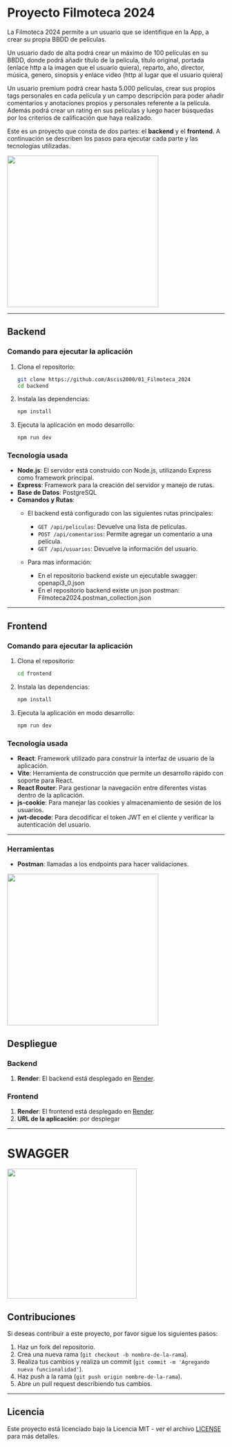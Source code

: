 # Proyecto Filmoteca 2024

La Filmoteca 2024 permite a un usuario que se identifique en la App, a crear su propia BBDD de películas.

Un usuario dado de alta podrá crear un máximo de 100 películas en su BBDD, donde podrá añadir título de la película, título original, portada (enlace http a la imagen que el usuario quiera), reparto, año, director, música, genero, sinopsis y enlace video (http al lugar que el usuario quiera)

Un usuario premium podrá crear hasta 5.000 películas, crear sus propios tags personales en cada película y un campo descripción para poder añadir comentarios y anotaciones propios y personales referente a la película.
Además podrá crear un rating en sus peliculas y luego hacer búsquedas por los criterios de calificación que haya realizado.

Este es un proyecto que consta de dos partes: el **backend** y el **frontend**. A continuación se describen los pasos para ejecutar cada parte y las tecnologías utilizadas.

<img src="https://github.com/user-attachments/assets/bc984c92-1123-41d5-ad7f-cc3e2a400470" width="350">

---

## Backend

### Comando para ejecutar la aplicación

1. Clona el repositorio:
    ```bash
    git clone https://github.com/Ascis2000/01_Filmoteca_2024
    cd backend
    ```

2. Instala las dependencias:
    ```bash
    npm install
    ```

3. Ejecuta la aplicación en modo desarrollo:
    ```bash
    npm run dev
    ```

### Tecnología usada

- **Node.js**: El servidor está construido con Node.js, utilizando Express como framework principal.
- **Express**: Framework para la creación del servidor y manejo de rutas.
- **Base de Datos**: PostgreSQL
- **Comandos y Rutas**:
    - El backend está configurado con las siguientes rutas principales:
      - `GET /api/peliculas`: Devuelve una lista de películas.
      - `POST /api/comentarios`: Permite agregar un comentario a una película.
      - `GET /api/usuarios`: Devuelve la información del usuario.
     
    - Para mas información:
         - En el repositorio backend existe un ejecutable swagger: openapi3_0.json
         - En el repositorio backend existe un json postman: Filmoteca2024.postman_collection.json

---

## Frontend

### Comando para ejecutar la aplicación

1. Clona el repositorio:
    ```bash
    cd frontend
    ```

2. Instala las dependencias:
    ```bash
    npm install
    ```

3. Ejecuta la aplicación en modo desarrollo:
    ```bash
    npm run dev
    ```

### Tecnología usada

- **React**: Framework utilizado para construir la interfaz de usuario de la aplicación.
- **Vite**: Herramienta de construcción que permite un desarrollo rápido con soporte para React.
- **React Router**: Para gestionar la navegación entre diferentes vistas dentro de la aplicación.
- **js-cookie**: Para manejar las cookies y almacenamiento de sesión de los usuarios.
- **jwt-decode**: Para decodificar el token JWT en el cliente y verificar la autenticación del usuario.

---

### Herramientas
- **Postman**: llamadas a los endpoints para hacer validaciones.
<img src="https://github.com/user-attachments/assets/4c730ee3-8c6a-42c5-82bf-ec4d6e7cc3e4" width="350">


## Despliegue

### Backend

1. **Render**: El backend está desplegado en [Render]([https://render.com](https://zero1-filmoteca-2024.onrender.com/)).

### Frontend

1. **Render**: El frontend está desplegado en [Render]([https://render.com](https://zero1-filmoteca-2024.onrender.com/)).
2. **URL de la aplicación**: por desplegar

---

# SWAGGER
<img src="https://github.com/user-attachments/assets/ffaf2268-4607-45c6-b147-a71ca9fd9ebe" width="300">

## Contribuciones

Si deseas contribuir a este proyecto, por favor sigue los siguientes pasos:
1. Haz un fork del repositorio.
2. Crea una nueva rama (`git checkout -b nombre-de-la-rama`).
3. Realiza tus cambios y realiza un commit (`git commit -m 'Agregando nueva funcionalidad'`).
4. Haz push a la rama (`git push origin nombre-de-la-rama`).
5. Abre un pull request describiendo tus cambios.

---

## Licencia

Este proyecto está licenciado bajo la Licencia MIT - ver el archivo [LICENSE](LICENSE) para más detalles.


